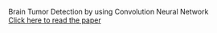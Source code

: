 Brain Tumor Detection by using Convolution Neural Network <br />
[Click here to read the paper](https://online-journals.org/index.php/i-joe/article/view/18545)
